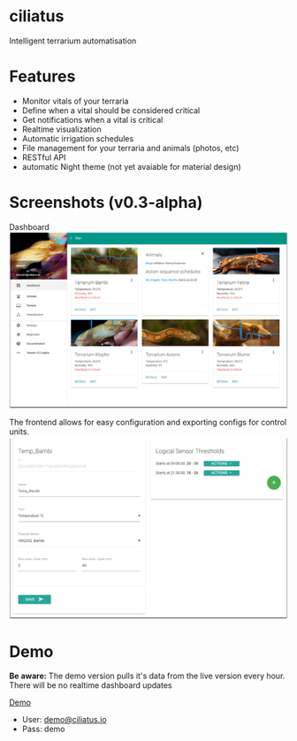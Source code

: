 # ciliatus
Intelligent terrarium automatisation

# Features

* Monitor vitals of your terraria
* Define when a vital should be considered critical
* Get notifications when a vital is critical
* Realtime visualization
* Automatic irrigation schedules
* File management for your terraria and animals (photos, etc)
* RESTful API
* automatic Night theme (not yet avaiable for material design)

# Screenshots (v0.3-alpha)
Dashboard
![Dashboard](/ciliatus_demo01.png?raw=true)

The frontend allows for easy configuration and exporting configs for control units.
![Configuration](/ciliatus_demo02.png?raw=true)

# Demo

**Be aware:** The demo version pulls it's data from the live version every hour. There will be no realtime dashboard updates

[Demo](https://demo01.ciliatus.io)

* User: demo@ciliatus.io
* Pass: demo
